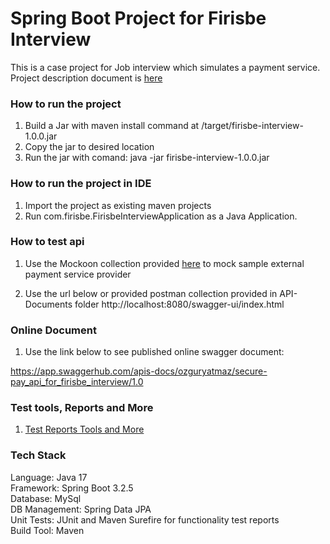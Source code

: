 # Spring Boot Project for Firisbe Interview 
This is a case project for Job interview which simulates a payment service.  
Project description document is  <a href=API-Documents/Firisbe_java_case_study(mid).pdf>here</a>

### How to run the project

1. Build a Jar with maven install command at /target/firisbe-interview-1.0.0.jar
2. Copy the jar to desired location
2. Run the jar with comand: java -jar firisbe-interview-1.0.0.jar

### How to run the project in IDE

1. Import the project as existing maven projects 
2. Run com.firisbe.FirisbeInterviewApplication as a Java Application.

### How to test api
1. Use the Mockoon collection provided <a href=API-Documents/Mockoon%20Collection%20for%20Mock%20Service>here</a> to mock sample external payment service provider

2. Use the url below or provided postman collection provided in API-Documents folder
   http://localhost:8080/swagger-ui/index.html


### Online Document

1. Use the link below to see published online swagger document:<br>

https://app.swaggerhub.com/apis-docs/ozguryatmaz/secure-pay_api_for_firisbe_interview/1.0

### Test tools, Reports and More

1.  <a href=API-Documents>Test Reports Tools and More</a><br>

### Tech Stack

Language: Java 17 <br>
Framework: Spring Boot 3.2.5 <br>
Database: MySql <br>
DB Management: Spring Data JPA <br>
Unit Tests: JUnit and Maven Surefire for functionality test reports <br>
Build Tool: Maven 
